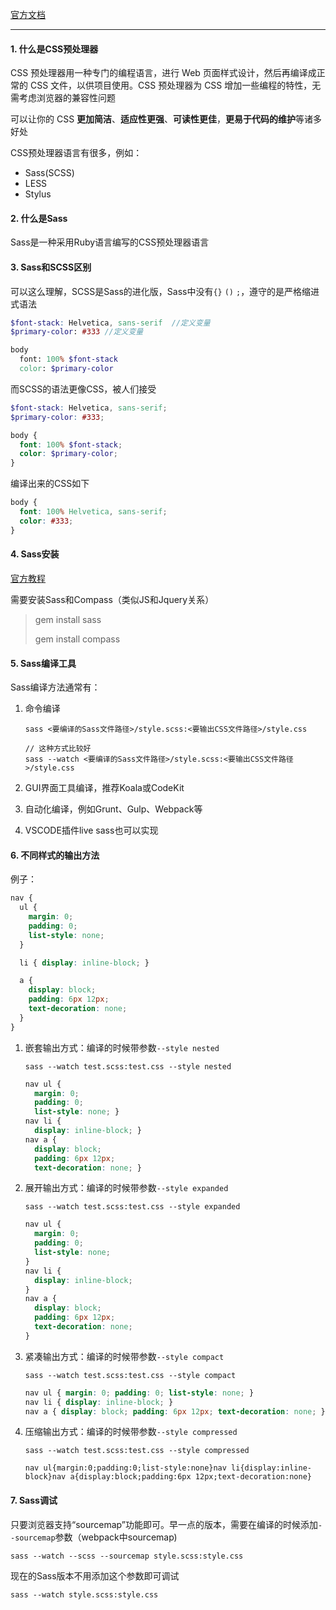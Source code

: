 [官方文档](https://www.sass.hk/docs/)

------



#### 1. 什么是CSS预处理器

CSS 预处理器用一种专门的编程语言，进行 Web 页面样式设计，然后再编译成正常的 CSS 文件，以供项目使用。CSS 预处理器为 CSS 增加一些编程的特性，无需考虑浏览器的兼容性问题

可以让你的 CSS **更加简洁**、**适应性更强**、**可读性更佳**，**更易于代码的维护**等诸多好处

CSS预处理器语言有很多，例如：

- Sass(SCSS)
- LESS
- Stylus

#### 2. 什么是Sass

Sass是一种采用Ruby语言编写的CSS预处理器语言

#### 3. Sass和SCSS区别

可以这么理解，SCSS是Sass的进化版，Sass中没有`{}` `()` `;`，遵守的是严格缩进式语法

```scss
$font-stack: Helvetica, sans-serif  //定义变量
$primary-color: #333 //定义变量

body
  font: 100% $font-stack
  color: $primary-color
```

而SCSS的语法更像CSS，被人们接受

```scss
$font-stack: Helvetica, sans-serif;
$primary-color: #333;

body {
  font: 100% $font-stack;
  color: $primary-color;
}
```

编译出来的CSS如下

```css
body {
  font: 100% Helvetica, sans-serif;
  color: #333;
}
```



#### 4. Sass安装

[官方教程](https://www.sass.hk/install/)

需要安装Sass和Compass（类似JS和Jquery关系）

> gem install sass
>
> gem install compass

#### 5. Sass编译工具

Sass编译方法通常有：

1. 命令编译

   ```
   sass <要编译的Sass文件路径>/style.scss:<要输出CSS文件路径>/style.css
   ```

   ```
   // 这种方式比较好
   sass --watch <要编译的Sass文件路径>/style.scss:<要输出CSS文件路径>/style.css
   ```

2. GUI界面工具编译，推荐Koala或CodeKit

3. 自动化编译，例如Grunt、Gulp、Webpack等

4. VSCODE插件live sass也可以实现

#### 6. 不同样式的输出方法

例子：

```scss
nav {
  ul {
    margin: 0;
    padding: 0;
    list-style: none;
  }

  li { display: inline-block; }

  a {
    display: block;
    padding: 6px 12px;
    text-decoration: none;
  }
}
```

1. 嵌套输出方式：编译的时候带参数`--style nested`

   ```
   sass --watch test.scss:test.css --style nested
   ```

   ```css
   nav ul {
     margin: 0;
     padding: 0;
     list-style: none; }
   nav li {
     display: inline-block; }
   nav a {
     display: block;
     padding: 6px 12px;
     text-decoration: none; }
   ```

2. 展开输出方式：编译的时候带参数`--style expanded`

   ```
   sass --watch test.scss:test.css --style expanded
   ```

   ```css
   nav ul {
     margin: 0;
     padding: 0;
     list-style: none;
   }
   nav li {
     display: inline-block;
   }
   nav a {
     display: block;
     padding: 6px 12px;
     text-decoration: none;
   }
   ```

   

3. 紧凑输出方式：编译的时候带参数`--style compact`

   ```
   sass --watch test.scss:test.css --style compact
   ```

   ```css
   nav ul { margin: 0; padding: 0; list-style: none; }
   nav li { display: inline-block; }
   nav a { display: block; padding: 6px 12px; text-decoration: none; }
   ```

4. 压缩输出方式：编译的时候带参数`--style compressed`

   ```
   sass --watch test.scss:test.css --style compressed
   ```

   ```
   nav ul{margin:0;padding:0;list-style:none}nav li{display:inline-block}nav a{display:block;padding:6px 12px;text-decoration:none}
   ```

   

#### 7. Sass调试

只要浏览器支持“sourcemap”功能即可。早一点的版本，需要在编译的时候添加`--sourcemap`参数（webpack中sourcemap)

```
sass --watch --scss --sourcemap style.scss:style.css
```

现在的Sass版本不用添加这个参数即可调试

```
sass --watch style.scss:style.css
```

